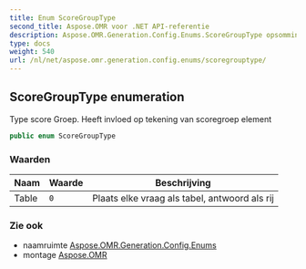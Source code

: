 ```yaml
---
title: Enum ScoreGroupType
second_title: Aspose.OMR voor .NET API-referentie
description: Aspose.OMR.Generation.Config.Enums.ScoreGroupType opsomming. Type score Groep. Heeft invloed op tekening van scoregroep element
type: docs
weight: 540
url: /nl/net/aspose.omr.generation.config.enums/scoregrouptype/
---
```

## ScoreGroupType enumeration

Type score Groep. Heeft invloed op tekening van scoregroep element

```csharp
public enum ScoreGroupType
```

### Waarden

| Naam | Waarde | Beschrijving |
| --- | --- | --- |
| Table | `0` | Plaats elke vraag als tabel, antwoord als rij |

### Zie ook

* naamruimte [Aspose.OMR.Generation.Config.Enums](../../aspose.omr.generation.config.enums/)
* montage [Aspose.OMR](../../)



